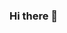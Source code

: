 ### Hi there 👋

<!--
**lucianagmbw/lucianagmbw** is a ✨ _special_ ✨ repository because its `README.md` (this file) appears on your GitHub profile.

Here are some ideas to get you started:

- 🔭 I’m currently working on javascript
- 🌱 I’m currently learning javascript, PHP 
- 👯 I’m looking to collaborate on free projects
- 🤔 I’m looking for help with ...
- 💬 Ask me about ...
- 📫 How to reach me: lucianagmbw@gmail.com
- 😄 Pronouns: Ela/dela
- ⚡ Fun fact: ...
-->


